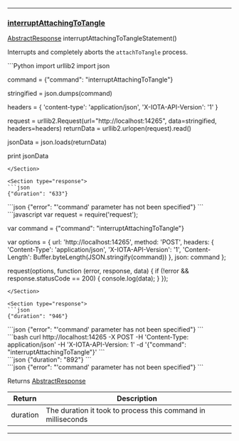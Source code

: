 
---
### [interruptAttachingToTangle](https://github.com/iotaledger/iri/blob/dev/src/main/java/com/iota/iri/service/API.java#L717)
 [AbstractResponse](/javadoc/com/iota/iri/service/dto/abstractresponse/) interruptAttachingToTangleStatement()

Interrupts and completely aborts the `attachToTangle` process.

<Tabs> 

<Tab language="Python">

<Section type="request">
```Python
import urllib2
import json

command = {"command": "interruptAttachingToTangle"}

stringified = json.dumps(command)

headers = {
    'content-type': 'application/json',
    'X-IOTA-API-Version': '1'
}

request = urllib2.Request(url="http://localhost:14265", data=stringified, headers=headers)
returnData = urllib2.urlopen(request).read()

jsonData = json.loads(returnData)

print jsonData
```
</Section>

<Section type="response">
```json
{"duration": "633"}
```
</Section>

<Section type="error">
```json
{"error": "'command' parameter has not been specified"}
```
</Section>

<Tab language="NodeJS">

<Section type="request">
```javascript
var request = require('request');

var command = {"command": "interruptAttachingToTangle"}

var options = {
  url: 'http://localhost:14265',
  method: 'POST',
  headers: {
    'Content-Type': 'application/json',
		'X-IOTA-API-Version': '1',
    'Content-Length': Buffer.byteLength(JSON.stringify(command))
  },
  json: command
};

request(options, function (error, response, data) {
  if (!error && response.statusCode == 200) {
    console.log(data);
  }
});
```
</Section>

<Section type="response">
```json
{"duration": "946"}
```
</Section>

<Section type="error">
```json
{"error": "'command' parameter has not been specified"}
```
</Section>

<Tab language="cURL">

<Section type="request">
```bash
curl http://localhost:14265 
-X POST 
-H 'Content-Type: application/json' 
-H 'X-IOTA-API-Version: 1' 
-d '{"command": "interruptAttachingToTangle"}'
```
</Section>

<Section type="response">
```json
{"duration": "892"}
```
</Section>

<Section type="error">
```json
{"error": "'command' parameter has not been specified"}
```
</Section>
</Tabs<





***

Returns [AbstractResponse](/javadoc/com/iota/iri/service/dto/abstractresponse/)

|Return | Description |
|--|--|
| duration | The duration it took to process this command in milliseconds |
***
